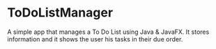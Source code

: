 # ToDoListManager
A simple app that manages a To Do List using Java & JavaFX. It stores information and it shows the user his tasks in their due order.
